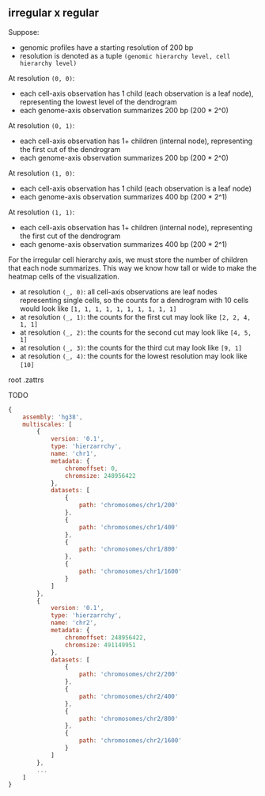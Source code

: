 
## irregular x regular

Suppose:
- genomic profiles have a starting resolution of 200 bp
- resolution is denoted as a tuple `(genomic hierarchy level, cell hierarchy level)`

At resolution `(0, 0)`:
- each cell-axis observation has 1 child (each observation is a leaf node), representing the lowest level of the dendrogram
- each genome-axis observation summarizes 200 bp (200 * 2^0)

At resolution `(0, 1)`:
- each cell-axis observation has 1+ children (internal node), representing the first cut of the dendrogram
- each genome-axis observation summarizes 200 bp (200 * 2^0)

At resolution `(1, 0)`:
- each cell-axis observation has 1 child (each observation is a leaf node)
- each genome-axis observation summarizes 400 bp (200 * 2^1)

At resolution `(1, 1)`:
- each cell-axis observation has 1+ children (internal node), representing the first cut of the dendrogram
- each genome-axis observation summarizes 400 bp (200 * 2^1)

For the irregular cell hierarchy axis, we must store the number of children that each node summarizes. This way we know how tall or wide to make the heatmap cells of the visualization.

- at resolution `(_, 0)`: all cell-axis observations are leaf nodes representing single cells, so the counts for a dendrogram with 10 cells would look like `[1, 1, 1, 1, 1, 1, 1, 1, 1, 1]`
- at resolution `(_, 1)`: the counts for the first cut may look like `[2, 2, 4, 1, 1]`
- at resolution `(_, 2)`: the counts for the second cut may look like `[4, 5, 1]`
- at resolution `(_, 3)`: the counts for the third cut may look like `[9, 1]`
- at resolution `(_, 4)`: the counts for the lowest resolution may look like `[10]`



root .zattrs

TODO

```js
{
    assembly: 'hg38',
    multiscales: [
        {
            version: '0.1',
            type: 'hierzarrchy',
            name: 'chr1',
            metadata: {
                chromoffset: 0,
                chromsize: 248956422
            },
            datasets: [
                {
                    path: 'chromosomes/chr1/200'
                },
                {
                    path: 'chromosomes/chr1/400'
                },
                {
                    path: 'chromosomes/chr1/800'
                },
                {
                    path: 'chromosomes/chr1/1600'
                }
            ]
        },
        {
            version: '0.1',
            type: 'hierzarrchy',
            name: 'chr2',
            metadata: {
                chromoffset: 248956422,
                chromsize: 491149951
            },
            datasets: [
                {
                    path: 'chromosomes/chr2/200'
                },
                {
                    path: 'chromosomes/chr2/400'
                },
                {
                    path: 'chromosomes/chr2/800'
                },
                {
                    path: 'chromosomes/chr2/1600'
                }
            ]
        },
        ...
    ]
}
```